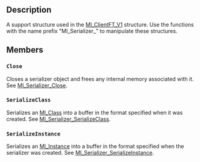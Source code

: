 ## Description

A support structure used in the
[MI_ClientFT_V1](https://learn.microsoft.com/windows/desktop/api/mi/ns-mi-mi_clientft_v1) structure. Use the functions with the
name prefix "MI_Serializer_" to manipulate these structures.

## Members

### `Close`

Closes a serializer object and frees any internal memory associated with it. See
[MI_Serializer_Close](https://learn.microsoft.com/previous-versions/windows/desktop/api/mi/nf-mi-mi_serializer_close).

### `SerializeClass`

Serializes an [MI_Class](https://learn.microsoft.com/windows/desktop/api/mi/ns-mi-mi_class) into a buffer in the format
specified when it was created. See
[MI_Serializer_SerializeClass](https://learn.microsoft.com/previous-versions/windows/desktop/api/mi/nf-mi-mi_serializer_serializeclass).

### `SerializeInstance`

Serializes an [MI_Instance](https://learn.microsoft.com/windows/desktop/api/mi/ns-mi-mi_instance) into a buffer in the
format specified when the serializer was created. See
[MI_Serializer_SerializeInstance](https://learn.microsoft.com/previous-versions/windows/desktop/api/mi/nf-mi-mi_serializer_serializeinstance).